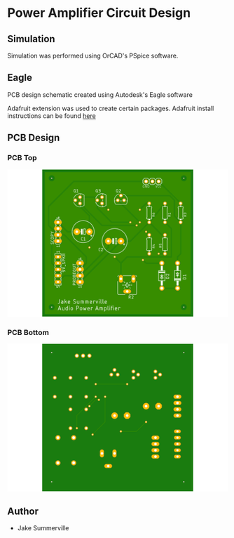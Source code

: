 # Power Amplifier Circuit Design 

## Simulation

Simulation was performed using OrCAD's PSpice software. 

## Eagle

PCB design schematic created using Autodesk's Eagle software 

Adafruit extension was used to create certain packages. Adafruit install instructions can be found [here](https://www.autodesk.com/products/eagle/blog/library-basics-install-use-sparkfun-adafruit-libraries-autodesk-eagle/)

## PCB Design

### PCB Top
<p align="center">
  <img src="PCB/PCB_Top.png" width="700">
</p>

### PCB Bottom
<p align="center">
  <img src="PCB/PCB_Bottom.png" width="700">
</p>

## Author

- Jake Summerville